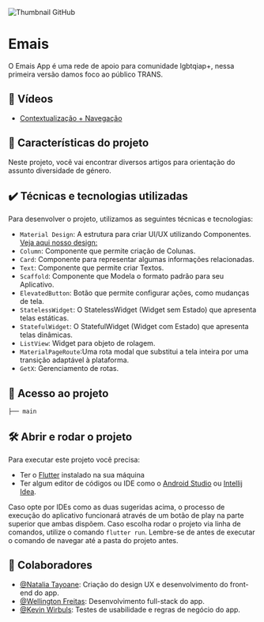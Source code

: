 ![Thumbnail GitHub](https://github.com/Natayoane/emais/blob/feature/readme/images/siglas.png)

# Emais

O Emais App é uma rede de apoio para comunidade lgbtqiap+, nessa primeira versão damos foco ao público TRANS.
 
## 📼 Vídeos 

- [Contextualização + Navegação](https://youtu.be/P0JtOclYrZo)

## 🔨 Características do projeto

Neste projeto, você vai encontrar diversos artigos para orientação do assunto diversidade de género.

## ✔️ Técnicas e tecnologias utilizadas

Para desenvolver o projeto, utilizamos as seguintes técnicas e tecnologias:

- `Material Design`: A estrutura para criar UI/UX utilizando Componentes. [Veja aqui nosso design:](https://www.figma.com/file/yRQkTzjoFZ8xC6KdZzsFR1/Untitled?node-id=126%3A626)
- `Column`: Componente que permite criação de Colunas.
- `Card`: Componente para representar algumas informações relacionadas.
- `Text`: Componente que permite criar Textos.
- `Scaffold`: Componente que Modela o formato padrão para seu Aplicativo.
- `ElevatedButton`: Botão que permite configurar ações, como mudanças de tela.
- `StatelessWidget`: O StatelessWidget (Widget sem Estado) que apresenta telas estáticas.
- `StatefulWidget`: O StatefulWidget (Widget com Estado) que apresenta telas dinâmicas.
- `ListView`: Widget para objeto de rolagem.
- `MaterialPageRoute`:Uma rota modal que substitui a tela inteira por uma transição adaptável à plataforma.
- `GetX`: Gerenciamento de rotas.

## 📁 Acesso ao projeto

```
├── main
```

## 🛠️ Abrir e rodar o projeto

Para executar este projeto você precisa:

- Ter o [Flutter](https://flutter.dev/docs/get-started/install) instalado na sua máquina
- Ter algum editor de códigos ou IDE como o [Android Studio](https://developer.android.com/studio) ou [Intellij Idea](https://www.jetbrains.com/pt-br/idea/download/).

Caso opte por IDEs como as duas sugeridas acima, o processo de execução do aplicativo funcionará através de um botão de play na parte superior que ambas dispõem. Caso escolha rodar o projeto via linha de comandos, utilize o comando `flutter run`. Lembre-se de antes de executar o comando de navegar até a pasta do projeto antes.

## 🤝​ Colaboradores

- [@Natalia Tayoane](https://www.linkedin.com/in/natalia-tayoane/):
  Criação do design UX e desenvolvimento do front-end do app.
- [@Wellington Freitas](https://www.linkedin.com/in/wfreitasdev/):
  Desenvolvimento full-stack do app.
- [@Kevin Wirbuls](https://www.linkedin.com/in/kevin-moraes-369373b6/):
  Testes de usabilidade e regras de negócio do app.
